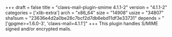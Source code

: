 +++
draft = false
title = "claws-mail-plugin-smime 4.1.1-2"
version = "4.1.1-2"
categories = ['xlib-extra']
arch = "x86_64"
size = "14908"
usize = "34807"
sha1sum = "23636e4d2a0be28c7bcf2d7db6ebd11df3e33731"
depends = "['gpgme>=1.6.0-3', 'claws-mail=4.1.1']"
+++
This plugin handles S/MIME signed and/or encrypted mails.